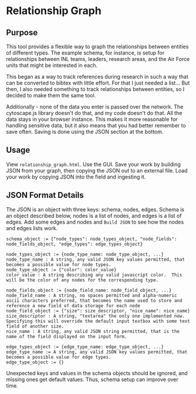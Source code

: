 # Relationship Graph

## Purpose
This tool provides a flexible way to graph the relationships between entities of different types.  The example schema, for instance, is setup for relationships between INL teams, leaders, research areas, and the Air Force units that might be interested in each.

This began as a way to track references during research in such a way that can be converted to bibtex with little effort.  For that I just needed a list...  But then, I also needed something to track relationships between entities, so I decided to make them the same tool.

Additionally - none of the data you enter is passed over the network.  The cytoscape.js library doesn't do that, and my code doesn't do that.  All the data stays in your browser instance.  This makes it more reasonable for handling sensitive data, but it also means that you had better remember to save often.  Saving is done using the JSON section at the bottom.

## Usage
View `relationship_graph.html`.  Use the GUI.  Save your work by building JSON from your graph, then copying the JSON out to an external file.  Load your work by copying JSON into the field and ingesting it.

## JSON Format Details
The JSON is an object with three keys: schema, nodes, edges.  Schema is an object described below, nodes is a list of nodes, and edges is a list of edges.  Add some edges and nodes and `Build JSON` to see how the nodes and edges lists work.

```
schema_object := {"node_types": node_types_object, "node_fields": node_fields_object, "edge_types": edge_types_object}

node_types_object := {node_type_name: node_type_object, ...}
node_type_name : A string, any valid JSON key values permitted, that becomes a possible value for node types.
node_type_object := {"color": color_value}
color_value : A string describing any valid javascript color.  This will be the color of any nodes for the corresponding type.

node_fields_object := {node_field_name: node_field_object, ...}
node_field_name : A string, no spaces permitted and alpha-numeric ascii characters preferred, that becomes the name used to store and reference a new field of data storage for each node
node_field_object := {"size": size_descriptor, "nice_name": nice_name}
size_descriptor : A string, "textarea" the only one implemented now.  Specifying this will override the default input textbox with some text field of another size.
nice_name : A string, any valid JSON string permitted, that is the name of the field displayed on the input form.

edge_types_object := {edge_type_name: edge_type_object, ...}
edge_type_name := A string, any valid JSON key values permitted, that becomes a possible value for edge types.
edge_type_object := {}
```

Unexpected keys and values in the schema objects should be ignored, and missing ones get default values.  Thus, schema setup can improve over time.
